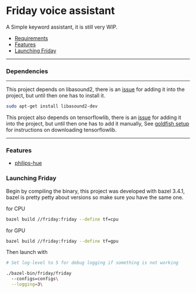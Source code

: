 # Friday voice assistant 

A Simple keyword assistant, it is still very WIP.

- [Requirements](#requirements)
- [Features](#features)
- [Launching Friday](#launching-friday)
---

### Dependencies
---

This project depends on libasound2, there is an [issue](https://github.com/JonasRSV/friday-voice-assistant/issues/1) for adding it into the project, but until then one has to install it.

```bash
sudo apt-get install libasound2-dev
```

This project also depends on tensorflowlib, there is an [issue](https://github.com/JonasRSV/friday-voice-assistant/issues/2) for adding it into the project, but until then one has to add it manually, See [goldfish setup](https://github.com/JonasRSV/friday-voice-assistant/blob/master/friday/audio/keyword_detection/goldfish/README.md) for instructions on downloading tensorflowlib.


---

### Features
- [philips-hue](https://github.com/JonasRSV/friday-voice-assistant/blob/master/friday/third_party/philips-hue/README.md)


### Launching Friday

Begin by compiling the binary, this project was developed with bazel 3.4.1, bazel is pretty 
petty about versions so make sure you have the same one.


for CPU

```bash
bazel build //friday:friday --define tf=cpu
```

for GPU

```bash
bazel build //friday:friday --define tf=gpu
```

Then launch with 


```bash
# Set log-level to 5 for debug logging if something is not working

./bazel-bin/friday/friday
  --configs=configs\
  --logging=3\
```




